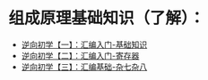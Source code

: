 # 组成原理基础知识（了解）：
- [逆向初学【一】：汇编入门-基础知识](http://m.blog.chinaunix.net/uid-26275986-id-4333402.html)
- [逆向初学【二】：汇编入门-寄存器](http://m.blog.chinaunix.net/uid-26275986-id-4334522.html)
- [逆向初学【三】：汇编基础-杂七杂八](http://m.blog.chinaunix.net/uid-26275986-id-4334763.html)